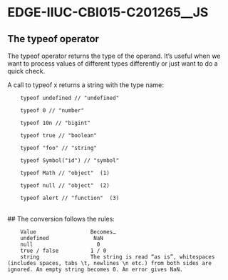 # EDGE-IIUC-CBI015-C201265__JS


## The typeof operator
The typeof operator returns the type of the operand. It’s useful when we want to process values of different types differently or just want to do a quick check.

A call to typeof x returns a string with the type name:

        typeof undefined // "undefined"

        typeof 0 // "number"

        typeof 10n // "bigint"

        typeof true // "boolean"

        typeof "foo" // "string"

        typeof Symbol("id") // "symbol"

        typeof Math // "object"  (1)

        typeof null // "object"  (2)

        typeof alert // "function"  (3)

<br>
## The conversion follows the rules:

        Value	              Becomes…
        undefined	           NaN
        null	                0
        true / false	      1 / 0
        string	              The string is read “as is”, whitespaces (includes spaces, tabs \t, newlines \n etc.) from both sides are ignored. An empty string becomes 0. An error gives NaN.